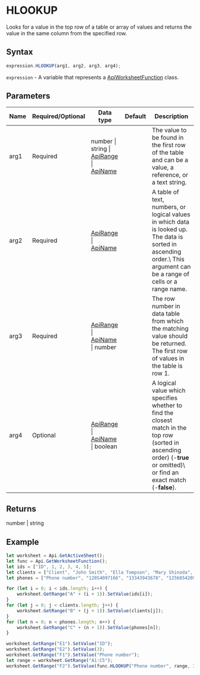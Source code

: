 # HLOOKUP

Looks for a value in the top row of a table or array of values and returns the value in the same column from the specified row.

## Syntax

```javascript
expression.HLOOKUP(arg1, arg2, arg3, arg4);
```

`expression` - A variable that represents a [ApiWorksheetFunction](../ApiWorksheetFunction.md) class.

## Parameters

| **Name** | **Required/Optional** | **Data type** | **Default** | **Description** |
| ------------- | ------------- | ------------- | ------------- | ------------- |
| arg1 | Required | number \| string \| [ApiRange](../../ApiRange/ApiRange.md) \| [ApiName](../../ApiName/ApiName.md) |  | The value to be found in the first row of the table and can be a value, a reference, or a text string. |
| arg2 | Required | [ApiRange](../../ApiRange/ApiRange.md) \| [ApiName](../../ApiName/ApiName.md) |  | A table of text, numbers, or logical values in which data is looked up. The data is sorted in ascending order.\ This argument can be a range of cells or a range name. |
| arg3 | Required | [ApiRange](../../ApiRange/ApiRange.md) \| [ApiName](../../ApiName/ApiName.md) \| number |  | The row number in data table from which the matching value should be returned. The first row of values in the table is row 1. |
| arg4 | Optional | [ApiRange](../../ApiRange/ApiRange.md) \| [ApiName](../../ApiName/ApiName.md) \| boolean |  | A logical value which specifies whether to find the closest match in the top row (sorted in ascending order) (-**true** or omitted)\ or find an exact match (-**false**). |

## Returns

number \| string

## Example



```javascript editor-
let worksheet = Api.GetActiveSheet();
let func = Api.GetWorksheetFunction();
let ids = ["ID", 1, 2, 3, 4, 5];
let clients = ["Client", "John Smith", "Ella Tompson", "Mary Shinoda", "Lily-Ann Bates", "Clara Ray"];
let phones = ["Phone number", "12054097166", "13343943678", "12568542099", "12057032298", "12052914781"];

for (let i = 0; i < ids.length; i++) {
    worksheet.GetRange("A" + (i + 1)).SetValue(ids[i]);
}
for (let j = 0; j < clients.length; j++) {
    worksheet.GetRange("B" + (j + 1)).SetValue(clients[j]);
}
for (let n = 0; n < phones.length; n++) {
    worksheet.GetRange("C" + (n + 1)).SetValue(phones[n]);
}

worksheet.GetRange("E1").SetValue("ID");
worksheet.GetRange("E2").SetValue(3);
worksheet.GetRange("F1").SetValue("Phone number");
let range = worksheet.GetRange("A1:C5");
worksheet.GetRange("F2").SetValue(func.HLOOKUP("Phone number", range, 3+1));
```
